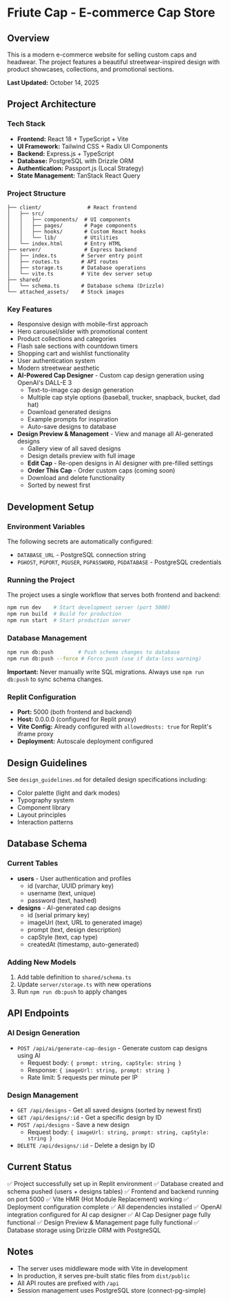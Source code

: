 # Friute Cap - E-commerce Cap Store

## Overview
This is a modern e-commerce website for selling custom caps and headwear. The project features a beautiful streetwear-inspired design with product showcases, collections, and promotional sections.

**Last Updated:** October 14, 2025

## Project Architecture

### Tech Stack
- **Frontend:** React 18 + TypeScript + Vite
- **UI Framework:** Tailwind CSS + Radix UI Components
- **Backend:** Express.js + TypeScript
- **Database:** PostgreSQL with Drizzle ORM
- **Authentication:** Passport.js (Local Strategy)
- **State Management:** TanStack React Query

### Project Structure
```
├── client/               # React frontend
│   ├── src/
│   │   ├── components/  # UI components
│   │   ├── pages/       # Page components
│   │   ├── hooks/       # Custom React hooks
│   │   └── lib/         # Utilities
│   └── index.html       # Entry HTML
├── server/              # Express backend
│   ├── index.ts        # Server entry point
│   ├── routes.ts       # API routes
│   ├── storage.ts      # Database operations
│   └── vite.ts         # Vite dev server setup
├── shared/             
│   └── schema.ts       # Database schema (Drizzle)
└── attached_assets/    # Stock images
```

### Key Features
- Responsive design with mobile-first approach
- Hero carousel/slider with promotional content
- Product collections and categories
- Flash sale sections with countdown timers
- Shopping cart and wishlist functionality
- User authentication system
- Modern streetwear aesthetic
- **AI-Powered Cap Designer** - Custom cap design generation using OpenAI's DALL-E 3
  - Text-to-image cap design generation
  - Multiple cap style options (baseball, trucker, snapback, bucket, dad hat)
  - Download generated designs
  - Example prompts for inspiration
  - Auto-save designs to database
- **Design Preview & Management** - View and manage all AI-generated designs
  - Gallery view of all saved designs
  - Design details preview with full image
  - **Edit Cap** - Re-open designs in AI designer with pre-filled settings
  - **Order This Cap** - Order custom caps (coming soon)
  - Download and delete functionality
  - Sorted by newest first

## Development Setup

### Environment Variables
The following secrets are automatically configured:
- `DATABASE_URL` - PostgreSQL connection string
- `PGHOST`, `PGPORT`, `PGUSER`, `PGPASSWORD`, `PGDATABASE` - PostgreSQL credentials

### Running the Project
The project uses a single workflow that serves both frontend and backend:

```bash
npm run dev    # Start development server (port 5000)
npm run build  # Build for production
npm run start  # Start production server
```

### Database Management
```bash
npm run db:push        # Push schema changes to database
npm run db:push --force # Force push (use if data-loss warning)
```

**Important:** Never manually write SQL migrations. Always use `npm run db:push` to sync schema changes.

### Replit Configuration
- **Port:** 5000 (both frontend and backend)
- **Host:** 0.0.0.0 (configured for Replit proxy)
- **Vite Config:** Already configured with `allowedHosts: true` for Replit's iframe proxy
- **Deployment:** Autoscale deployment configured

## Design Guidelines
See `design_guidelines.md` for detailed design specifications including:
- Color palette (light and dark modes)
- Typography system
- Component library
- Layout principles
- Interaction patterns

## Database Schema

### Current Tables
- **users** - User authentication and profiles
  - id (varchar, UUID primary key)
  - username (text, unique)
  - password (text, hashed)
- **designs** - AI-generated cap designs
  - id (serial primary key)
  - imageUrl (text, URL to generated image)
  - prompt (text, design description)
  - capStyle (text, cap type)
  - createdAt (timestamp, auto-generated)

### Adding New Models
1. Add table definition to `shared/schema.ts`
2. Update `server/storage.ts` with new operations
3. Run `npm run db:push` to apply changes

## API Endpoints

### AI Design Generation
- `POST /api/ai/generate-cap-design` - Generate custom cap designs using AI
  - Request body: `{ prompt: string, capStyle: string }`
  - Response: `{ imageUrl: string, prompt: string }`
  - Rate limit: 5 requests per minute per IP

### Design Management
- `GET /api/designs` - Get all saved designs (sorted by newest first)
- `GET /api/designs/:id` - Get a specific design by ID
- `POST /api/designs` - Save a new design
  - Request body: `{ imageUrl: string, prompt: string, capStyle: string }`
- `DELETE /api/designs/:id` - Delete a design by ID

## Current Status
✅ Project successfully set up in Replit environment
✅ Database created and schema pushed (users + designs tables)
✅ Frontend and backend running on port 5000
✅ Vite HMR (Hot Module Replacement) working
✅ Deployment configuration complete
✅ All dependencies installed
✅ OpenAI integration configured for AI cap designer
✅ AI Cap Designer page fully functional
✅ Design Preview & Management page fully functional
✅ Database storage using Drizzle ORM with PostgreSQL

## Notes
- The server uses middleware mode with Vite in development
- In production, it serves pre-built static files from `dist/public`
- All API routes are prefixed with `/api`
- Session management uses PostgreSQL store (connect-pg-simple)
